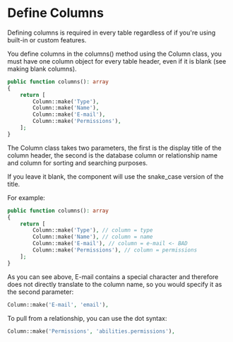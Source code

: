 # Define Columns

Defining columns is required in every table regardless of if you're using built-in or custom features.

You define columns in the columns() method using the Column class, you must have one column object for every table header, even if it is blank (see making blank columns).

```php
public function columns(): array
{
    return [
        Column::make('Type'),
        Column::make('Name'),
        Column::make('E-mail'),
        Column::make('Permissions'),
    ];
}
```

The Column class takes two parameters, the first is the display title of the column header, the second is the database column or relationship name and column for sorting and searching purposes.

If you leave it blank, the component will use the snake_case version of the title.

For example:

```php
public function columns(): array
{
    return [
        Column::make('Type'), // column = type
        Column::make('Name'), // column = name
        Column::make('E-mail'), // column = e-mail <- BAD
        Column::make('Permissions'), // column = permissions
    ];
}
```

As you can see above, E-mail contains a special character and therefore does not directly translate to the column name, so you would specify it as the second parameter:

```php
Column::make('E-mail', 'email'),
```

To pull from a relationship, you can use the dot syntax:

```php
Column::make('Permissions', 'abilities.permissions'),
```
